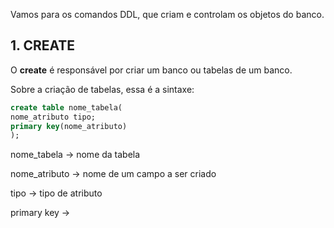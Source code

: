 Vamos para os comandos DDL,  que criam e controlam os objetos do banco.

## 1. CREATE

O **create** é responsável por criar um banco ou tabelas de um banco.

Sobre a criação de tabelas, essa é a sintaxe:

```sql
create table nome_tabela(
nome_atributo tipo;
primary key(nome_atributo)
);
```

nome_tabela → nome da tabela

nome_atributo → nome de um campo a ser criado

tipo → tipo de atributo

primary key →
